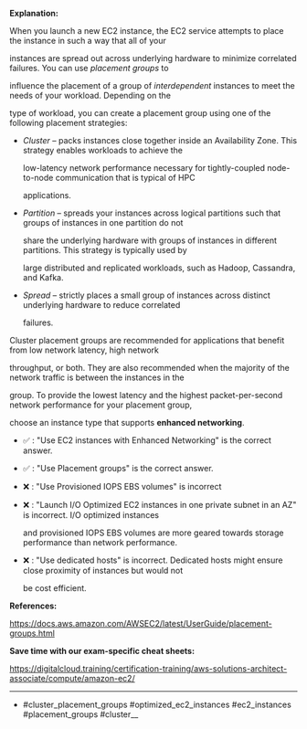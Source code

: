 **Explanation:**

When you launch a new EC2 instance, the EC2 service attempts to place the instance in such a way that all of your

instances are spread out across underlying hardware to minimize correlated failures. You can use _placement groups_ to

influence the placement of a group of _interdependent_ instances to meet the needs of your workload. Depending on the

type of workload, you can create a placement group using one of the following placement strategies:

- _Cluster_ – packs instances close together inside an Availability Zone. This strategy enables workloads to achieve the

  low-latency network performance necessary for tightly-coupled node-to-node communication that is typical of HPC

  applications.

- _Partition_ – spreads your instances across logical partitions such that groups of instances in one partition do not

  share the underlying hardware with groups of instances in different partitions. This strategy is typically used by

  large distributed and replicated workloads, such as Hadoop, Cassandra, and Kafka.

- _Spread_ – strictly places a small group of instances across distinct underlying hardware to reduce correlated

  failures.

Cluster placement groups are recommended for applications that benefit from low network latency, high network

throughput, or both. They are also recommended when the majority of the network traffic is between the instances in the

group. To provide the lowest latency and the highest packet-per-second network performance for your placement group,

choose an instance type that supports **enhanced networking**.

- ✅ :  "Use EC2 instances with Enhanced Networking" is the correct answer.

- ✅ :  "Use Placement groups" is the correct answer.

- ❌ :  "Use Provisioned IOPS EBS volumes" is incorrect

- ❌ :  "Launch I/O Optimized EC2 instances in one private subnet in an AZ" is incorrect. I/O optimized instances

  and provisioned IOPS EBS volumes are more geared towards storage performance than network performance.

- ❌ :  "Use dedicated hosts" is incorrect. Dedicated hosts might ensure close proximity of instances but would not

  be cost efficient.

**References:**

<https://docs.aws.amazon.com/AWSEC2/latest/UserGuide/placement-groups.html>

**Save time with our exam-specific cheat sheets:**

<https://digitalcloud.training/certification-training/aws-solutions-architect-associate/compute/amazon-ec2/>

----

- #cluster_placement_groups #optimized_ec2_instances #ec2_instances #placement_groups #cluster__
